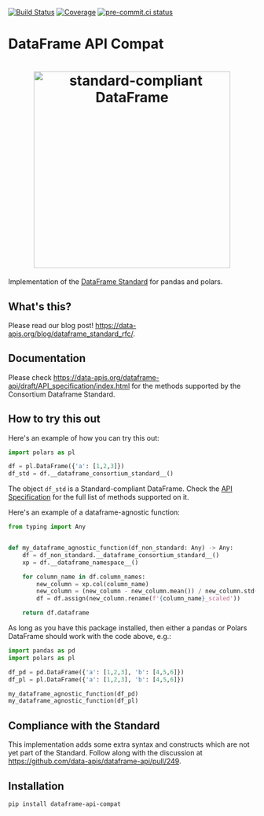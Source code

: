 [![Build Status](https://github.com/data-apis/dataframe-api-compat/workflows/tox/badge.svg)](https://github.com/data-apis/dataframe-api-compat/actions?workflow=tox)
[![Coverage](https://codecov.io/gh/MarcoGorelli/cython-lint/branch/main/graph/badge.svg)](https://codecov.io/gh/data-apis/dataframe-api-compat)
[![pre-commit.ci status](https://results.pre-commit.ci/badge/github/MarcoGorelli/dataframe-api-compat/main.svg)](https://results.pre-commit.ci/latest/github/MarcoGorelli/dataframe-api-compat/main)

# DataFrame API Compat

<h1 align="center">
	<img
		width="400"
		alt="standard-compliant DataFrame"
		src="https://github.com/data-apis/dataframe-api-compat/assets/33491632/9616bbdc-97d7-4936-8530-67280ba472d0">
</h1>

Implementation of the [DataFrame Standard](https://data-apis.org/dataframe-api/draft/index.html)
for pandas and polars.

What's this?
------------
Please read our blog post! https://data-apis.org/blog/dataframe_standard_rfc/.

Documentation
-------------
Please check https://data-apis.org/dataframe-api/draft/API_specification/index.html
for the methods supported by the Consortium Dataframe Standard.

How to try this out
-------------------

Here's an example of how you can try this out:
```python
import polars as pl

df = pl.DataFrame({'a': [1,2,3]})
df_std = df.__dataframe_consortium_standard__()
```
The object `df_std` is a Standard-compliant DataFrame. Check the
[API Specification](https://data-apis.org/dataframe-api/draft/API_specification/index.html)
for the full list of methods supported on it.

Here's an example of a dataframe-agnostic function:
```python
from typing import Any


def my_dataframe_agnostic_function(df_non_standard: Any) -> Any:
    df = df_non_standard.__dataframe_consortium_standard__()
    xp = df.__dataframe_namespace__()

    for column_name in df.column_names:
        new_column = xp.col(column_name)
        new_column = (new_column - new_column.mean()) / new_column.std()
        df = df.assign(new_column.rename(f'{column_name}_scaled'))

    return df.dataframe
```

As long as you have this package installed, then either a pandas or Polars DataFrame
should work with the code above, e.g.:

```python
import pandas as pd
import polars as pl

df_pd = pd.DataFrame({'a': [1,2,3], 'b': [4,5,6]})
df_pl = pl.DataFrame({'a': [1,2,3], 'b': [4,5,6]})

my_dataframe_agnostic_function(df_pd)
my_dataframe_agnostic_function(df_pl)
```

Compliance with the Standard
----------------------------
This implementation adds some extra syntax and constructs which are not yet part of the Standard.
Follow along with the discussion at https://github.com/data-apis/dataframe-api/pull/249.

Installation
------------
```
pip install dataframe-api-compat
```
